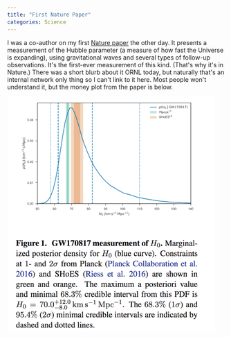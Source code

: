 ```yaml
---
title: "First Nature Paper"
categories: Science
---
```


I was a co-author on my first [Nature paper](https://www.nature.com/nature/journal/v551/n7678/full/nature24471.html) the other day.
It presents a measurement of the Hubble parameter (a measure of how fast the Universe is expanding), using gravitational waves
and several types of follow-up observations. It's the first-ever measurement of this kind. (That's why it's in Nature.)
There was a short blurb about it ORNL today, but naturally that's an internal network only thing so I can't link to it here.
Most people won't understand it, but the money plot from the paper is below.

<img src="/assets/images/nature-hubble-money.png" style="max-width:500px; width:95%">
